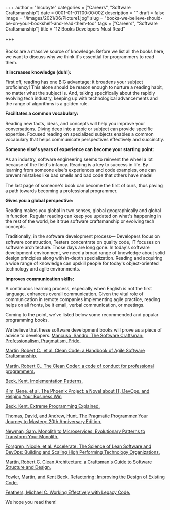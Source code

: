 +++
author = "Incubyte"
categories = ["Careers", "Software Craftsmanship"]
date = 0001-01-01T00:00:00Z
description = ""
draft = false
image = "/images/2021/06/Picture1.jpg"
slug = "books-we-believe-should-be-on-your-bookshelf-and-read-them-too"
tags = ["Careers", "Software Craftsmanship"]
title = "12 Books Developers Must Read"

+++


### 

Books are a massive source of knowledge. Before we list all the books here, we want to discuss why we think it's essential for programmers to read them.

**It increases knowledge (duh!):**

First off, reading has one BIG advantage; it broadens your subject proficiency! This alone should be reason enough to nurture a reading habit, no matter what the subject is. And, talking specifically about the rapidly evolving tech industry, keeping up with technological advancements and the range of algorithms is a golden rule.

**Facilitates a common vocabulary:**

Reading new facts, ideas, and concepts will help you improve your conversations. Diving deep into a topic or subject can provide specific expertise. Focused reading on specialized subjects enables a common vocabulary that helps communicate perspectives effectively and succinctly.

**Someone else's years of experience can become your starting point:**

As an industry, software engineering seems to reinvent the wheel a lot because of the field's infancy. Reading is a key to success in life. By learning from someone else's experiences and code examples, one can prevent mistakes like bad smells and bad code that others have made!

The last page of someone's book can become the first of ours, thus paving a path towards becoming a professional programmer.

**Gives you a global perspective:**

Reading makes you global in two senses, global geographically and global in function. Regular reading can keep you updated on what's happening in the rest of the world, be it true software craftsmanship or evolving tech concepts.

Traditionally, in the software development process— Developers focus on software construction, Testers concentrate on quality code, IT focuses on software architecture. Those days are long gone. In today's software development environment, we need a broad range of knowledge about solid design principles along with in-depth specialization. Reading and acquiring a wide range of knowledge can upskill people for today's object-oriented technology and agile environments.

**Improves communication skills:**

A continuous learning process, especially when English is not the first language, enhances overall communication. Given the vital role of communication in remote companies implementing agile practice, reading helps on all fronts, be it email, verbal communication, or meetings.

Coming to the point, we've listed below some recommended and popular programming books.

We believe that these software development books will prove as a piece of advice to developers.   [Mancuso, Sandro. The Software Craftsman: Professionalism, Pragmatism, Pride.](https://www.amazon.in/Software-Craftsman-Professionalism-Pragmatism-Robert-ebook/dp/B00QXAGIDO)

[Martin, Robert C., et al. Clean Code: a Handbook of Agile Software Craftsmanship.](https://www.amazon.in/Clean-Code-Handbook-Software-Craftsmanship-ebook/dp/B001GSTOAM)

[Martin, Robert C.. The Clean Coder: a code of conduct for professional programmers.](https://www.amazon.in/Clean-Coder-Conduct-Professional-Programmers-ebook/dp/B0050JLC9Y/ref=sr_1_1?dchild=1&keywords=the+Clean+Coder%3A+a+code+of+conduct+for+professional+programmers.&qid=1623736212&s=digital-text&sr=1-1)

[Beck, Kent. Implementation Patterns.](https://www.amazon.in/Implementation-Patterns-Addison-Wesley-Signature-Kent/dp/0321413091/ref=tmm_pap_swatch_0?_encoding=UTF8&qid=1623736246&sr=1-1)

[Kim, Gene, et al. The Phoenix Project: a Novel about IT, DevOps, and Helping Your Business Win](https://www.amazon.in/Phoenix-Project-DevOps-Helping-Business/dp/0988262592)

[Beck, Kent. Extreme Programming Explained.](https://www.amazon.in/Extreme-Programming-Explained-Embrace-Change/dp/8131704513/ref=sr_1_1?crid=2YURAKFQ4PPEV&dchild=1&keywords=extreme+programming&qid=1623736309&sprefix=extreme+progra%2Cdigital-text%2C280&sr=8-1)

[Thomas, David, and Andrew, Hunt. The Pragmatic Programmer Your Journey to Mastery: 20th Anniversary Edition.](https://www.amazon.in/Pragmatic-Programmer-journey-mastery-Anniversary/dp/0135957052)

[Newman, Sam. Monolith to Microservices: Evolutionary Patterns to Transform Your Monolith.](https://www.amazon.in/Monolith-Microservices-Sam-Newman/dp/1492047848)

[Forsgren, Nicole, et al. Accelerate: The Science of Lean Software and DevOps: Building and Scaling High Performing Technology Organizations.](https://www.amazon.in/Accelerate-Software-Performing-Technology-Organizations/dp/1942788339/ref=sr_1_1?dchild=1&keywords=Accelerate%3A+The+Science+of+Lean+Software+and+DevOps%3A+Building+and+Scaling+High+Performing+Technology+Organizations.&qid=1623736377&sr=8-1)

[Martin, Robert C. Clean Architecture: a Craftsman's Guide to Software Structure and Design.](https://www.amazon.in/Clean-Architecture-Craftsmans-Software-Structure/dp/0134494164)

[Fowler, Martin, and Kent Beck. Refactoring: Improving the Design of Existing Code.](https://www.amazon.in/Refactoring-Improving-Existing-Addison-Wesley-Signature-ebook/dp/B07LCM8RG2/ref=sr_1_1?dchild=1&keywords=Refactoring%3A+Improving+the+Design+of+Existing+Code.&qid=1623736420&s=digital-text&sr=1-1)

[Feathers, Michael C. Working Effectively with Legacy Code.](https://www.amazon.in/Working-Effectively-Legacy-Robert-Martin/dp/0131177052)

We hope you read them!



